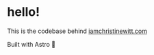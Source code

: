 # hello!

This is the codebase behind [iamchristinewitt.com](https://iamchristinewitt.com)

Built with Astro 🚀
